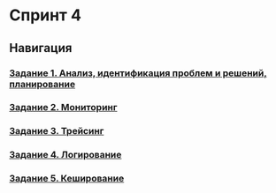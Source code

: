 # Спринт 4

## Навигация

### [Задание 1. Анализ, идентификация проблем и решений, планирование](/Exc1/README.md)

### [Задание 2. Мониторинг](/Exc2/README.md)

### [Задание 3. Трейсинг](/Exc3/README.md)

### [Задание 4. Логирование](/Exc4/README.md)

### [Задание 5. Кеширование](/Exc5/README.md)

